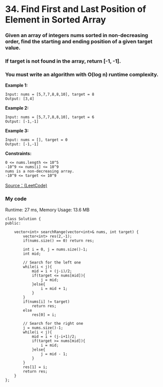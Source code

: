 # 34. Find First and Last Position of Element in Sorted Array
### Given an array of integers nums sorted in non-decreasing order, find the starting and ending position of a given target value.
### If target is not found in the array, return [-1, -1].
### You must write an algorithm with O(log n) runtime complexity.

**Example 1:**
```
Input: nums = [5,7,7,8,8,10], target = 8
Output: [3,4]
```

**Example 2:**
```
Input: nums = [5,7,7,8,8,10], target = 6
Output: [-1,-1]
```

**Example 3:**
```
Input: nums = [], target = 0
Output: [-1,-1]
```

**Constraints:**
```
0 <= nums.length <= 10^5
-10^9 <= nums[i] <= 10^9
nums is a non-decreasing array.
-10^9 <= target <= 10^9
```

[Source：(LeetCode)](https://leetcode.com/problems/find-first-and-last-position-of-element-in-sorted-array/)

### My code
Runtime: 27 ms, Memory Usage: 13.6 MB
```
class Solution {
public:
    
    vector<int> searchRange(vector<int>& nums, int target) {
        vector<int> res(2,-1);
        if(nums.size() == 0) return res;
       
        int i = 0, j = nums.size()-1;
        int mid;
        
        // Search for the left one
        while(i < j){
            mid = i + (j-i)/2;
            if(target <= nums[mid]){
                j = mid;
            }else{
                i = mid + 1;
            }
        }
        if(nums[i] != target)
            return res;
        else
            res[0] = i;
        
        // Search for the right one
        j = nums.size()-1;
        while(i < j){
            mid = i + (j-i+1)/2;
            if(target >= nums[mid]){
                i = mid;
            }else{
                j = mid - 1;
            }
        }
        res[1] = i;
        return res;
    }
};
```
